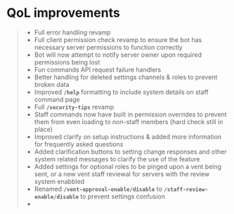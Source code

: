 # QoL improvements
> - Full error handling revamp
> - Full client permission check revamp to ensure the bot has necessary server permissions to function correctly
> - Bot will now attempt to notify server owner upon required permissions being lost
> - Fun commands API request failure handlers
> - Better handling for deleted settings channels & roles to prevent broken data
> - Improved **`/help`** formatting to include system details on staff command page
> - Full **`/security-tips`** revamp
> - Staff commands now have built in permission overrides to prevent them from even loading to non-staff members (hard check still in place)
> - Improved clarify on setup instructions & added more information for frequently asked questions
> - Added clarification buttons to setting change responses and other system related messages to clarify the use of the feature
> - Added settings for optional roles to be pinged upon a vent being sent, or a new vent staff reviewal for servers with the review system enabbled
> - Renamed **`/vent-approval-enable/disable`** to **`/staff-review-enable/disable`** to prevent settings confusion
> - 
